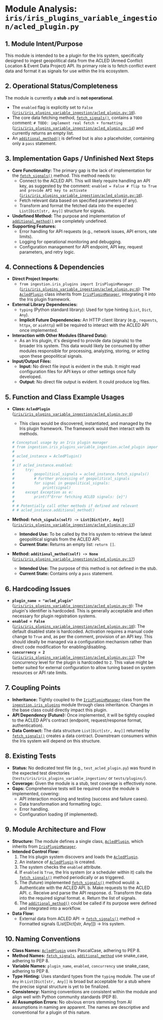 # Module Analysis: `iris/iris_plugins_variable_ingestion/acled_plugin.py`

## 1. Module Intent/Purpose

This module is intended to be a plugin for the Iris system, specifically designed to ingest geopolitical data from the ACLED (Armed Conflict Location & Event Data Project) API. Its primary role is to fetch conflict event data and format it as signals for use within the Iris ecosystem.

## 2. Operational Status/Completeness

The module is currently a **stub** and is **not operational**.
- The `enabled` flag is explicitly set to `False` ([`iris/iris_plugins_variable_ingestion/acled_plugin.py:10`](iris/iris_plugins_variable_ingestion/acled_plugin.py:10)).
- The core data fetching method, [`fetch_signals()`](iris/iris_plugins_variable_ingestion/acled_plugin.py:13), contains a `TODO` comment: `# TODO: implement real fetch + formatting` ([`iris/iris_plugins_variable_ingestion/acled_plugin.py:14`](iris/iris_plugins_variable_ingestion/acled_plugin.py:14)) and currently returns an empty list.
- An [`additional_method()`](iris/iris_plugins_variable_ingestion/acled_plugin.py:17) is defined but is also a placeholder, containing only a `pass` statement.

## 3. Implementation Gaps / Unfinished Next Steps

- **Core Functionality:** The primary gap is the lack of implementation for the [`fetch_signals()`](iris/iris_plugins_variable_ingestion/acled_plugin.py:13) method. This method needs to:
    - Connect to the ACLED API. This will likely require handling an API key, as suggested by the comment: `enabled = False # flip to True and provide API key to activate` ([`iris/iris_plugins_variable_ingestion/acled_plugin.py:10`](iris/iris_plugins_variable_ingestion/acled_plugin.py:10)).
    - Fetch relevant data based on specified parameters (if any).
    - Transform and format the fetched data into the expected `List[Dict[str, Any]]` structure for signals.
- **Undefined Method:** The purpose and implementation of [`additional_method()`](iris/iris_plugins_variable_ingestion/acled_plugin.py:17) are completely undefined.
- **Supporting Features:**
    - Error handling for API requests (e.g., network issues, API errors, rate limits).
    - Logging for operational monitoring and debugging.
    - Configuration management for API endpoint, API key, request parameters, and retry logic.

## 4. Connections & Dependencies

- **Direct Project Imports:**
    - `from ingestion.iris_plugins import IrisPluginManager` ([`iris/iris_plugins_variable_ingestion/acled_plugin.py:6`](iris/iris_plugins_variable_ingestion/acled_plugin.py:6)): The [`AcledPlugin`](iris/iris_plugins_variable_ingestion/acled_plugin.py:8) class inherits from [`IrisPluginManager`](iris/iris_plugins.py:0), integrating it into the Iris plugin framework.
- **External Library Dependencies:**
    - `typing` (Python standard library): Used for type hinting (`List`, `Dict`, `Any`).
    - **Implicit Future Dependencies:** An HTTP client library (e.g., `requests`, `httpx`, or `aiohttp`) will be required to interact with the ACLED API once implemented.
- **Interaction with Other Modules (Shared Data):**
    - As an Iris plugin, it's designed to provide data (signals) to the broader Iris system. This data would likely be consumed by other modules responsible for processing, analyzing, storing, or acting upon these geopolitical signals.
- **Input/Output Files:**
    - **Input:** No direct file input is evident in the stub. It might read configuration files for API keys or other settings once fully developed.
    - **Output:** No direct file output is evident. It could produce log files.

## 5. Function and Class Example Usages

- **Class: `AcledPlugin`** ([`iris/iris_plugins_variable_ingestion/acled_plugin.py:8`](iris/iris_plugins_variable_ingestion/acled_plugin.py:8))
    - This class would be discovered, instantiated, and managed by the Iris plugin framework. The framework would then interact with its methods.
    ```python
    # Conceptual usage by an Iris plugin manager
    # from ingestion.iris_plugins_variable_ingestion.acled_plugin import AcledPlugin
    #
    # acled_instance = AcledPlugin()
    #
    # if acled_instance.enabled:
    #     try:
    #         geopolitical_signals = acled_instance.fetch_signals()
    #         # Further processing of geopolitical_signals
    #         for signal in geopolitical_signals:
    #             print(signal)
    #     except Exception as e:
    #         print(f"Error fetching ACLED signals: {e}")
    #
    # # Potentially call other methods if defined and relevant
    # # acled_instance.additional_method()
    ```

- **Method: `fetch_signals(self) -> List[Dict[str, Any]]`** ([`iris/iris_plugins_variable_ingestion/acled_plugin.py:13`](iris/iris_plugins_variable_ingestion/acled_plugin.py:13))
    - **Intended Use:** To be called by the Iris system to retrieve the latest geopolitical signals from the ACLED API.
    - **Current State:** Returns an empty list: `return []`.

- **Method: `additional_method(self) -> None`** ([`iris/iris_plugins_variable_ingestion/acled_plugin.py:17`](iris/iris_plugins_variable_ingestion/acled_plugin.py:17))
    - **Intended Use:** The purpose of this method is not defined in the stub.
    - **Current State:** Contains only a `pass` statement.

## 6. Hardcoding Issues

- **`plugin_name = "acled_plugin"`** ([`iris/iris_plugins_variable_ingestion/acled_plugin.py:9`](iris/iris_plugins_variable_ingestion/acled_plugin.py:9)): The plugin's identifier is hardcoded. This is generally acceptable and often necessary for plugin registration systems.
- **`enabled = False`** ([`iris/iris_plugins_variable_ingestion/acled_plugin.py:10`](iris/iris_plugins_variable_ingestion/acled_plugin.py:10)): The default disabled state is hardcoded. Activation requires a manual code change to `True` and, as per the comment, provision of an API key. This should ideally be managed via a configuration mechanism rather than direct code modification for enabling/disabling.
- **`concurrency = 2`** ([`iris/iris_plugins_variable_ingestion/acled_plugin.py:11`](iris/iris_plugins_variable_ingestion/acled_plugin.py:11)): The concurrency level for the plugin is hardcoded to `2`. This value might be better suited for external configuration to allow tuning based on system resources or API rate limits.

## 7. Coupling Points

- **Inheritance:** Tightly coupled to the [`IrisPluginManager`](iris/iris_plugins.py:0) class from the [`ingestion.iris_plugins`](iris/iris_plugins.py) module through class inheritance. Changes in the base class could directly impact this plugin.
- **API Dependency (Future):** Once implemented, it will be tightly coupled to the ACLED API's contract (endpoint, request/response format, authentication).
- **Data Contract:** The data structure `List[Dict[str, Any]]` returned by [`fetch_signals()`](iris/iris_plugins_variable_ingestion/acled_plugin.py:13) creates a data contract. Downstream consumers within the Iris system will depend on this structure.

## 8. Existing Tests

- **Status:** No dedicated test file (e.g., `test_acled_plugin.py`) was found in the expected test directories (`tests/iris/iris_plugins_variable_ingestion/` or `tests/plugins/`).
- **Coverage:** Given the module is a stub, test coverage is effectively none.
- **Gaps:** Comprehensive tests will be required once the module is implemented, covering:
    - API interaction mocking and testing (success and failure cases).
    - Data transformation and formatting logic.
    - Error handling.
    - Configuration loading (if implemented).

## 9. Module Architecture and Flow

- **Structure:** The module defines a single class, [`AcledPlugin`](iris/iris_plugins_variable_ingestion/acled_plugin.py:8), which inherits from [`IrisPluginManager`](iris/iris_plugins.py:0).
- **Intended Control Flow:**
    1. The Iris plugin system discovers and loads the [`AcledPlugin`](iris/iris_plugins_variable_ingestion/acled_plugin.py:8).
    2. An instance of [`AcledPlugin`](iris/iris_plugins_variable_ingestion/acled_plugin.py:8) is created.
    3. The system checks the `enabled` attribute.
    4. If `enabled` is `True`, the Iris system (or a scheduler within it) calls the [`fetch_signals()`](iris/iris_plugins_variable_ingestion/acled_plugin.py:13) method periodically or as triggered.
    5. The (future) implemented [`fetch_signals()`](iris/iris_plugins_variable_ingestion/acled_plugin.py:13) method would:
        a.  Authenticate with the ACLED API.
        b.  Make requests to the ACLED API.
        c.  Receive and parse the API response.
        d.  Transform the data into the required signal format.
        e.  Return the list of signals.
    6. The [`additional_method()`](iris/iris_plugins_variable_ingestion/acled_plugin.py:17) could be called if its purpose were defined and integrated into a workflow.
- **Data Flow:**
    - External data from ACLED API -> [`fetch_signals()`](iris/iris_plugins_variable_ingestion/acled_plugin.py:13) method -> Formatted signals (List[Dict[str, Any]]) -> Iris system.

## 10. Naming Conventions

- **Class Names:** [`AcledPlugin`](iris/iris_plugins_variable_ingestion/acled_plugin.py:8) uses PascalCase, adhering to PEP 8.
- **Method Names:** [`fetch_signals`](iris/iris_plugins_variable_ingestion/acled_plugin.py:13), [`additional_method`](iris/iris_plugins_variable_ingestion/acled_plugin.py:17) use snake_case, adhering to PEP 8.
- **Variable Names:** `plugin_name`, `enabled`, `concurrency` use snake_case, adhering to PEP 8.
- **Type Hinting:** Uses standard types from the `typing` module. The use of `Any` in `List[Dict[str, Any]]` is broad but acceptable for a stub where the precise signal structure is yet to be finalized.
- **Consistency:** Naming conventions are consistent within the module and align well with Python community standards (PEP 8).
- **AI Assumption Errors:** No obvious errors stemming from AI assumptions in naming are apparent. The names are descriptive and conventional for a plugin of this nature.